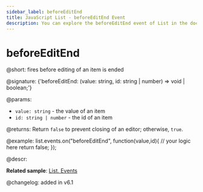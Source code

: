 ```yaml
---
sidebar_label: beforeEditEnd
title: JavaScript List - beforeEditEnd Event 
description: You can explore the beforeEditEnd event of List in the documentation of the DHTMLX JavaScript UI library. Browse developer guides and API reference, try out code examples and live demos, and download a free 30-day evaluation version of DHTMLX Suite.
---
```


# beforeEditEnd

@short: fires before editing of an item is ended

@signature: {'beforeEditEnd: (value: string, id: string | number) => void | boolean;'}

@params:
- `value: string` - the value of an item
- `id: string | number` - the id of an item

@returns:
Return `false` to prevent closing of an editor; otherwise, `true`.

@example:
list.events.on("beforeEditEnd", function(value,id){
	// your logic here
    return false;
});

@descr:

**Related sample**: [List. Events](https://snippet.dhtmlx.com/iwt1yd61)

@changelog: added in v6.1
